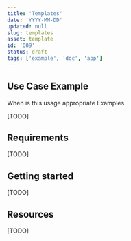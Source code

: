 ```yaml
---
title: 'Templates'
date: 'YYYY-MM-DD'
updated: null
slug: templates
asset: template
id: '009'
status: draft
tags: ['example', 'doc', 'app']
---
```


## Use Case Example

When is this usage appropriate
Examples

[TODO]

## Requirements

[TODO]

## Getting started

[TODO]

## Resources

[TODO]
